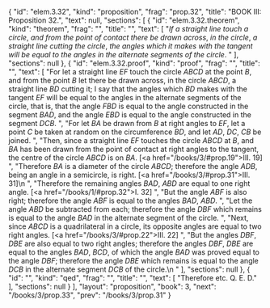 {
  "id": "elem.3.32",
  "kind": "proposition",
  "frag": "prop.32",
  "title": "BOOK III: Proposition 32.",
  "text": null,
  "sections": [
    {
      "id": "elem.3.32.theorem",
      "kind": "theorem",
      "frag": "",
      "title": "",
      "text": [
        "<var>If a straight line touch a circle</var>, <var>and from the point of contact there be drawn across</var>, <var>in the circle</var>, <var>a straight line cutting the circle</var>, <var>the angles which it makes with the tangent will be equal to the angles in the alternate segments of the circle</var>. "
      ],
      "sections": null
    },
    {
      "id": "elem.3.32.proof",
      "kind": "proof",
      "frag": "",
      "title": "",
      "text": [
        "For let a straight line <var>EF</var> touch the circle <var>ABCD</var> at the point <var>B</var>, and from the point <var>B</var> let there be drawn across, in the circle <var>ABCD</var>, a straight line <var>BD</var> cutting it; I say that the angles which <var>BD</var> makes with the tangent <var>EF</var> will be equal to the angles in the alternate segments of the circle, that is, that the angle <var>FBD</var> is equal to the angle constructed in the segment <var>BAD</var>, and the angle <var>EBD</var> is equal to the angle constructed in the segment <var>DCB</var>. ",
        "For let <var>BA</var> be drawn from <var>B</var> at right angles to <var>EF</var>, let a point <var>C</var> be taken at random on the circumference <var>BD</var>,  and let <var>AD</var>, <var>DC</var>, <var>CB</var> be joined. ",
        "Then, since a straight line <var>EF</var> touches the circle <var>ABCD</var> at <var>B</var>, and <var>BA</var> has been drawn from the point of contact at right angles to the tangent, the centre of the circle <var>ABCD</var> is on <var>BA</var>. [<a href=\"/books/3/#prop.19\">III. 19</a>] ",
        "Therefore <var>BA</var> is a diameter of the circle <var>ABCD</var>; therefore the angle <var>ADB</var>, being an angle in a semicircle, is right. [<a href=\"/books/3/#prop.31\">III. 31</a>]\n      ",
        "Therefore the remaining angles <var>BAD</var>, <var>ABD</var> are equal to one right angle. [<a href=\"/books/1/#prop.32\">I. 32</a>] ",
        "But the angle <var>ABF</var> is also right; therefore the angle <var>ABF</var> is equal to the angles <var>BAD</var>, <var>ABD</var>. ",
        "Let the angle <var>ABD</var> be subtracted from each; therefore the angle <var>DBF</var> which remains is equal to the angle <var>BAD</var> in the alternate segment of the circle. ",
        "Next, since <var>ABCD</var> is a quadrilateral in a circle, its opposite angles are equal to two right angles. [<a href=\"/books/3/#prop.22\">III. 22</a>] ",
        "But the angles <var>DBF</var>, <var>DBE</var> are also equal to two right angles; therefore the angles <var>DBF</var>, <var>DBE</var> are equal to the angles <var>BAD</var>, <var>BCD</var>, of which the angle <var>BAD</var> was proved equal to the angle <var>DBF</var>; therefore the angle <var>DBE</var> which remains is equal to the angle <var>DCB</var> in the alternate segment <var>DCB</var> of the circle.\n      "
      ],
      "sections": null
    },
    {
      "id": "",
      "kind": "qed",
      "frag": "",
      "title": "",
      "text": [
        "Therefore etc. Q. E. D."
      ],
      "sections": null
    }
  ],
  "layout": "proposition",
  "book": 3,
  "next": "/books/3/prop.33",
  "prev": "/books/3/prop.31"
}
